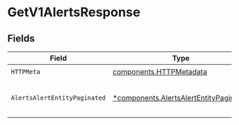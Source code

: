 # GetV1AlertsResponse


## Fields

| Field                                                                                           | Type                                                                                            | Required                                                                                        | Description                                                                                     |
| ----------------------------------------------------------------------------------------------- | ----------------------------------------------------------------------------------------------- | ----------------------------------------------------------------------------------------------- | ----------------------------------------------------------------------------------------------- |
| `HTTPMeta`                                                                                      | [components.HTTPMetadata](../../models/components/httpmetadata.md)                              | :heavy_check_mark:                                                                              | N/A                                                                                             |
| `AlertsAlertEntityPaginated`                                                                    | [*components.AlertsAlertEntityPaginated](../../models/components/alertsalertentitypaginated.md) | :heavy_minus_sign:                                                                              | Retrieve all alerts from third parties                                                          |